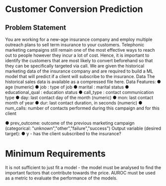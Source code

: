 # Customer Conversion Prediction
## Problem Statement
You are working for a new-age insurance company and employ multiple outreach plans to sell term insurance to your customers. Telephonic marketing campaigns still remain one of the most effective ways to reach out to people however they incur a lot of cost. Hence, it is important to identify the customers that are most likely to convert beforehand so that they can be specifically targeted via call. We are given the historical marketing data of the insurance company and are required to build a ML model that will predict if a client will subscribe to the insurance.
Data
The historical sales data is available as a compressed file here.
Data
Features:
● age (numeric)
● job : type of job
● marital : marital status
● educational_qual : education status
● call_type : contact communication type
● day: last contact day of the month (numeric)
● mon: last contact month of year
● dur: last contact duration, in seconds (numeric)
● num_calls: number of contacts performed during this
campaign and for this client
 
 ● prev_outcome: outcome of the previous marketing campaign (categorical: "unknown","other","failure","success")
Output variable (desired target):
● y - has the client subscribed to the insurance?

# Minimum Requirements
It is not sufficient to just fit a model - the model must be analysed to find the important factors that contribute towards the price. AUROC must be used as a metric to evaluate the performance of the models.
